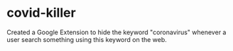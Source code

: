 # covid-killer
Created a Google Extension to hide the keyword "coronavirus" whenever a user search something using this keyword on the web.
